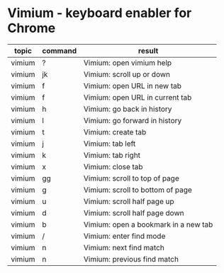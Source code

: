 # Vimium - keyboard enabler for Chrome
| topic | command | result |
| --- | --- | --- |
| vimium | ? | Vimium:  open vimium help |
| vimium | jk | Vimium: scroll up or down |
| vimium | f | Vimium:  open URL in new tab |
| vimium | <shift>f | Vimium:  open URL in current tab |
| vimium | <shift>h | Vimium:  go back in history |
| vimium | <shift>l | Vimium:  go forward in history |
| vimium | t | Vimium:  create tab |
| vimium | <shift>j | Vimium:  tab left |
| vimium | <shift>k | Vimium:  tab right |
| vimium | x | Vimium:  close tab |
| vimium | gg | Vimium:  scroll to top of page |
| vimium | <shift>g | Vimium:  scroll to bottom of page |
| vimium | u | Vimium:  scroll half page up |
| vimium | d | Vimium:  scroll half page down |
| vimium | <shift>b | Vimium:  open a bookmark in a new tab |
| vimium | / | Vimium:  enter find mode |
| vimium | n | Vimium:  next find match |
| vimium | <shift>n | Vimium:  previous find match |

